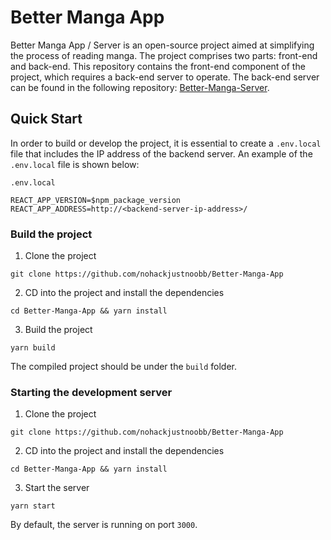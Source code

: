 # Better Manga App

Better Manga App / Server is an open-source project aimed at simplifying the process of reading manga. The project comprises two parts: front-end and back-end. This repository contains the front-end component of the project, which requires a back-end server to operate. The back-end server can be found in the following repository: [Better-Manga-Server](https://github.com/nohackjustnoobb/Better-Manga-Server).

## Quick Start

In order to build or develop the project, it is essential to create a `.env.local` file that includes the IP address of the backend server. An example of the `.env.local` file is shown below:

`.env.local`

```
REACT_APP_VERSION=$npm_package_version
REACT_APP_ADDRESS=http://<backend-server-ip-address>/
```

### Build the project

1. Clone the project

```
git clone https://github.com/nohackjustnoobb/Better-Manga-App
```

2. CD into the project and install the dependencies

```
cd Better-Manga-App && yarn install
```

3. Build the project

```
yarn build
```

The compiled project should be under the `build` folder.

### Starting the development server

1. Clone the project

```
git clone https://github.com/nohackjustnoobb/Better-Manga-App
```

2. CD into the project and install the dependencies

```
cd Better-Manga-App && yarn install
```

3. Start the server

```
yarn start
```

By default, the server is running on port `3000`.
